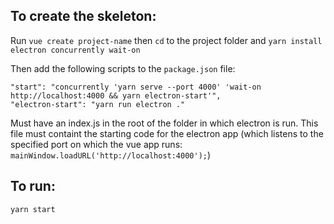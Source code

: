 ## To create the skeleton:

Run `vue create project-name` then `cd` to the project folder and `yarn install electron concurrently wait-on`

Then add the following scripts to the `package.json` file:

```
"start": "concurrently 'yarn serve --port 4000' 'wait-on http://localhost:4000 && yarn electron-start'",
"electron-start": "yarn run electron ."
```

Must have an index.js in the root of the folder in which electron is run. This file must containt the starting code for the electron app (which listens to the specified port on which the vue app runs: `mainWindow.loadURL('http://localhost:4000');`)

## To run:
```
yarn start
```
